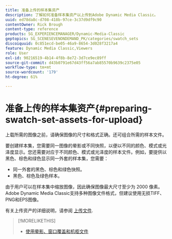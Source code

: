 ```yaml
---
title: 准备上传的样本集资产
description: 了解如何准备样本集资产以上传到Adobe Dynamic Media Classic。
uuid: ed78da8c-d708-418b-97ce-3c37d9df9c90
contentOwner: Rick Brough
content-type: reference
products: SG_EXPERIENCEMANAGER/Dynamic-Media-Classic
geptopics: SG_SCENESEVENONDEMAND_PK/categories/swatch_sets
discoiquuid: 0c851ecd-be05-46a9-8654-3d028f3217a4
feature: Dynamic Media Classic,Viewers
role: User
exl-id: 90216519-4b14-4f8b-8e72-3d7ce9ec89ff
source-git-commit: d43b0791e67d43ff56a7ab85570b9639c2375e05
workflow-type: tm+mt
source-wordcount: '179'
ht-degree: 61%

---
```


# 准备上传的样本集资产{#preparing-swatch-set-assets-for-upload}

上载所需的图像之前，请确保图像的尺寸和格式正确。还可组合所需的样本文件。

要创建样本集，您需要同一图像的晕影或不同快照，以便以不同的颜色、模式或光泽度显示。您还需要对应于不同颜色、模式或光泽度的样本文件。例如，要提供以黑色、棕色和绿色显示同一外套的样本集，您需要：

* 同一外套的黑色、棕色和绿色快照。
* 黑色、棕色及绿色样本。

由于用户可以在样本集中缩放图像，因此确保图像最大尺寸至少为 2000 像素。Adobe Dynamic Media Classic支持多种图像文件格式，但建议使用无损TIFF、PNG和EPS图像。

有关上传资产的详细说明，请参阅 [上传文件](uploading-files.md#uploading_files).

>[!MORELIKETHIS]
>
>* [使用晕影、窗口覆盖和机柜文件](vignette-window-covering-cabinet-files.md#working_with_vignette_window_covering_and_cabinet_files)

